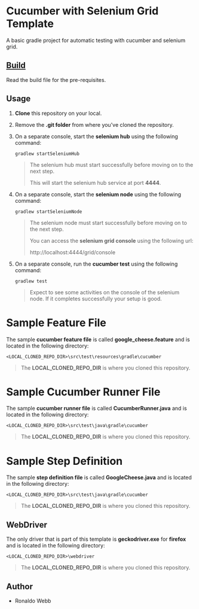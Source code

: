 # Cucumber with Selenium Grid Template

A basic gradle project for automatic testing with cucumber and selenium grid.

## [Build](BUILD.md)

Read the build file for the pre-requisites.

## Usage

1. **Clone** this repository on your local.

2. Remove the **.git folder** from where you've cloned the repository.

3. On a separate console, start the **selenium hub** using the following command:

   ```
   gradlew startSeleniumHub
   ```

   > The selenium hub must start successfully before moving on to the next step.
   >
   > This will start the selenium hub service at port **4444**.

4. On a separate console, start the **selenium node** using the following command:

   ```
   gradlew startSeleniumNode
   ```

   > The selenium node must start successfully before moving on to the next step. 
   >
   > You can access the **selenium grid console** using the following url:
   >
   >  http://localhost:4444/grid/console 

5. On a separate console, run the **cucumber test** using the following command:

   ```
   gradlew test
   ```

   > Expect to see some activities on the console of the selenium node. If it completes successfully your setup is good.

# Sample Feature File

The sample **cucumber feature file** is called **google_cheese.feature** and is located in the following directory:

```
<LOCAL_CLONED_REPO_DIR>\src\test\resources\gradle\cucumber
```

> The **LOCAL_CLONED_REPO_DIR** is where you cloned this repository.

# Sample Cucumber Runner File

The sample **cucumber runner file** is called **CucumberRunner.java** and is located in the following directory:

```
<LOCAL_CLONED_REPO_DIR>\src\test\java\gradle\cucumber
```

> The **LOCAL_CLONED_REPO_DIR** is where you cloned this repository.

# Sample Step Definition

The sample **step definition file** is called **GoogleCheese.java** and is located in the following directory:

```
<LOCAL_CLONED_REPO_DIR>\src\test\java\gradle\cucumber
```

> The **LOCAL_CLONED_REPO_DIR** is where you cloned this repository.

## WebDriver

The only driver that is part of this template is **geckodriver.exe** for **firefox** and is located in the following directory:

```
<LOCAL_CLONED_REPO_DIR>\webdriver
```

> The **LOCAL_CLONED_REPO_DIR** is where you cloned this repository.

## Author

* Ronaldo Webb

